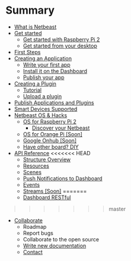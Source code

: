 # Summary

* [What is Netbeast](README.md)
* [Get started](chapters/get_started/index.md)
   * [Get started with Raspberry Pi 2](chapters/get_started/get_started_with_raspberry_pi_2.md)
   * [Get started from your desktop](chapters/get_started/get_started_from_your_desktop.md)
* [First Steps](chapters/first_steps/index.md)
* [Creating an Application](chapters/creating_an_application/index.md)
   * [Write your first app](chapters/creating_an_application/write_your_first_app.md)
   * [Install it on the Dashboard](chapters/creating_an_application/install_it_on_the_dashboard.md)
   * [Publish your app](chapters/creating_an_application/publish_your_app.md)
* [Creating a Plugin](chapters/creating_a_plugin/index.md)
   * [Tutorial](chapters/creating_a_plugin/tutorial.md)
   * [Upload a plugin](chapters/creating_a_plugin/upload_a_plugin.md)
* [Publish Applications and Plugins](chapters/publish_applications_and_plugins/index.md)
* [Smart Devices Supported](chapters/devices_currently_supported/index.md)
* [Netbeast OS & Hacks](chapters/os_for_boards_&_hacks/index.md)
   * [OS for Raspberry Pi 2](chapters/os_for_boards_&_hacks/os_for_raspberry_pi_2.md)
      * [Discover your Netbeast](chapters/os_for_boards_&_hacks/discover_your_netbeast.md)
   * [OS for Orange Pi [Soon]]()
   * [Google Onhub [Soon]]()
   * [Have other board? DIY](chapters/os_for_boards_&_hacks/do_it_yourself.md)
* [API Reference](chapters/api_reference/index.md)
<<<<<<< HEAD
  * [Structure Overview](chapters/api_reference/structure.md)
  * [Resources](chapters/api_reference/resources.md)
  * [Scenes](chapters/api_reference/scenes.md)
  * [Push Notifications to Dashboard](chapters/api_reference/push_notifications.md)
  * [Events](chapters/api_reference/chain_events.md)
  * [Streams [Soon]]()
=======
  * [Dashboard RESTful](chapters/api_reference/dashboard_restful.md)
>>>>>>> master
* [Collaborate](chapters/collaborate/index.md)
   * Roadmap
   * Report bugs
   * Collaborate to the open source
   * [Write new documentation](chapters/collaborate/write_new_documentation.md)
   * [Contact](chapters/collaborate/contact.md)
